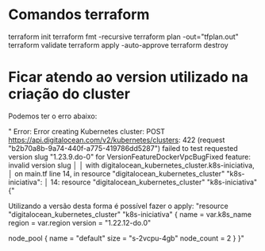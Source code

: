 # Comandos terraform
terraform init
terraform fmt -recursive
terraform plan -out="tfplan.out"
terraform validate
terraform apply -auto-approve
terraform destroy

# Ficar atendo ao version utilizado na criação do cluster
Podemos ter o erro abaixo:

" Error: Error creating Kubernetes cluster: POST https://api.digitalocean.com/v2/kubernetes/clusters: 422 (request "b2b70a8b-9a74-440f-a775-419786dd5287") failed to test requested version slug "1.23.9.do-0" for VersionFeatureDockerVpcBugFixed feature: invalid version slug
│
│   with digitalocean_kubernetes_cluster.k8s-iniciativa,
│   on main.tf line 14, in resource "digitalocean_kubernetes_cluster" "k8s-iniciativa":
│   14: resource "digitalocean_kubernetes_cluster" "k8s-iniciativa" {"

Utilizando a versão desta forma é possível fazer o apply:
"resource "digitalocean_kubernetes_cluster" "k8s-iniciativa" {
  name    = var.k8s_name
  region  = var.region
  version = "1.22.12-do.0"

  node_pool {
    name       = "default"
    size       = "s-2vcpu-4gb"
    node_count = 2
  }
}"